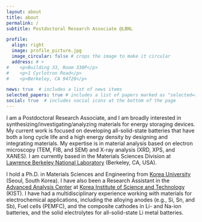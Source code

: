 ```yaml
---
layout: about
title: about
permalink: /
subtitle: Postdoctoral Research Associate @LBNL

profile:
  align: right
  image: profile_picture.jpg
  image_circular: false # crops the image to make it circular
  address: # >
#    <p>Building 33, Room 338P</p>
#    <p>1 Cyclotron Road</p>
#    <p>Berkeley, CA 94720</p>

news: true  # includes a list of news items
selected_papers: true # includes a list of papers marked as "selected={true}"
social: true  # includes social icons at the bottom of the page
---
```


I am a Postdoctoral Research Associate, and I am broadly interested in synthesizing/investigating/analyzing materials for energy storaging devices. My current work is focused on developing all-solid-state batteries that have both a long cycle life and a high energy density by designing and integrating materials. My expertise is in material analysis based on electron microscopy (TEM, FIB, and SEM) and X-ray analysis (XRD, XPS, and XANES). I am currently based in the Materials Sciences Division at [Lawrence Berkeley National Laboratory](https://www.lbl.gov) (Berkeley, CA, USA).

I hold a Ph.D. in Materials Sciences and Engineering from [Korea University](https://www.korea.ac.kr) (Seoul, South Korea). I have also been a Research Assistant in the [Advanced Analysis Center](https://aac.kist.re.kr/eng/index) at [Korea Institute of Science and Technology](https://eng.kist.re.kr/eng/) (KIST). I have had a multidisciplinary experience working with materials for electrochemical applications, including the alloying anodes (e.g., Si, Sn, and Sb), Fuel cells (PEMFC), and the composite cathodes in Li- and Na-ion batteries, and the solid electrolytes for all-solid-state Li metal batteries.

<!---
Also I have been investigating the relationship between synthesis parameters and the material properties of the reaction product that control the activity and degradations of electrochemical reactions for energy storage materials. 
-->
